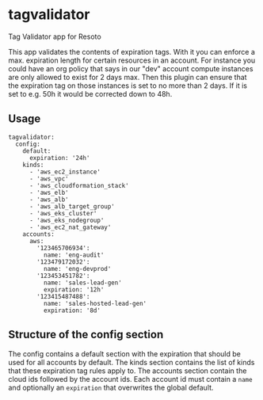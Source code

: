 # tagvalidator
Tag Validator app for Resoto

This app validates the contents of expiration tags. With it you can enforce a max. expiration length for certain resources in an account. For instance you could have an org policy that says in our "dev" account compute instances are only allowed to exist for 2 days max. Then this plugin can ensure that the expiration tag on those instances is set to no more than 2 days. If it is set to e.g. 50h it would be corrected down to 48h.

## Usage

```
tagvalidator:
  config:
    default:
      expiration: '24h'
    kinds:
      - 'aws_ec2_instance'
      - 'aws_vpc'
      - 'aws_cloudformation_stack'
      - 'aws_elb'
      - 'aws_alb'
      - 'aws_alb_target_group'
      - 'aws_eks_cluster'
      - 'aws_eks_nodegroup'
      - 'aws_ec2_nat_gateway'
    accounts:
      aws:
        '123465706934':
          name: 'eng-audit'
        '123479172032':
          name: 'eng-devprod'
        '123453451782':
          name: 'sales-lead-gen'
          expiration: '12h'
        '123415487488':
          name: 'sales-hosted-lead-gen'
          expiration: '8d'
```

## Structure of the config section

The config contains a default section with the expiration that should be used for all accounts by default. The kinds section contains the list of kinds that these expiration tag rules apply to. The accounts section contain the cloud ids followed by the account ids. Each account id must contain a `name` and optionally an `expiration` that overwrites the global default.
